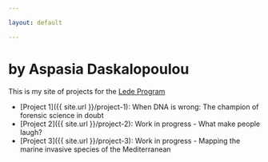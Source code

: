 ```yaml
---

layout: default

---
```


# by Aspasia Daskalopoulou

This is my site of projects for the [Lede Program](http://ledeprogram.com)

* [Project 1]({{ site.url }}/project-1): When DNA is wrong: The champion of forensic science in doubt
* [Project 2]({{ site.url }}/project-2): Work in progress - What make people laugh?
* [Project 3]({{ site.url }}/project-3): Work in progress - Mapping the marine invasive species of the Mediterranean
